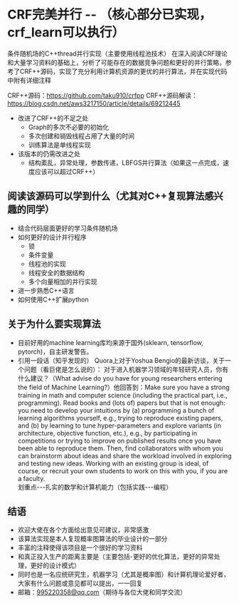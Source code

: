 # CRF完美并行  -- （核心部分已实现，crf_learn可以执行）
条件随机场的C++thread并行实现（主要使用线程池技术）
在深入阅读CRF理论和大量学习资料的基础上，分析了可能存在的数据竞争问题和更好的并行策略，参考了CRF++源码，实现了充分利用计算机资源的更优的并行算法，并在实现代码中附有详细注释<br>

CRF++源码：https://github.com/taku910/crfpp
CRF++源码解读：https://blog.csdn.net/aws3217150/article/details/69212445

* 改进了CRF++的不足之处
  * Graph的多次不必要的初始化
  * 多次创建和销毁线程占用了大量的时间
  * 训练算法是单线程实现
* 该版本的仍需改进之处
  * 结构紊乱，异常处理，参数传递，LBFGS并行算法（如果这一点完成，速度应该可以超过CRF++）

## 阅读该源码可以学到什么（尤其对C++复现算法感兴趣的同学）
* 结合代码层面更好的学习条件随机场
* 如何更好的设计并行程序
  * 锁
  * 条件变量
  * 线程池的实现
  * 线程安全的数据结构
  * 多个向量相加的并行实现
* 进一步熟悉C++语言
* 如何使用C++扩展python

## 关于为什么要实现算法
* 目前好用的machine learning库均来源于国外(sklearn, tensorflow, pytorch)，自主研发警告。
* 引用一段话（知乎发现的）
Quora上对于Yoshua Bengio的最新访谈，关于一个问题（看巨佬是怎么说的）：
对于进入机器学习领域的年轻研究人员，你有什么建议？（What advise do you have for young researchers entering the field of Machine Learning?）他回答到：Make sure you have a strong training in math and computer science (including the practical part, i.e., programming). Read books and (lots of) papers but that is not enough: you need to develop your intuitions by (a) programming a bunch of learning algorithms yourself, e.g., trying to reproduce existing papers, and (b) by learning to tune hyper-parameters and explore variants (in architecture, objective function, etc.), e.g., by participating in competitions or trying to improve on published results once you have been able to reproduce them. Then, find collaborators with whom you can brainstorm about ideas and share the workload involved in exploring and testing new ideas.  Working with an existing group is ideal, of course, or recruit your own students to work on this with you, if you are a faculty.
<br>划重点---扎实的数学和计算机能力（包括实践---编程）

## 结语
* 欢迎大佬在各个方面给出意见可建议，非常感激
* 该算法实现是本人复现概率图算法的毕业设计的一部分
* 丰富的注释使得该项目是一个很好的学习资料
* 和真正投入生产的距离主要是（主要包括-更好的优化算法，更好的异常处理，更好的设计模式）
* 同时也是一名应统研究生，机器学习（尤其是概率图）和计算机理论爱好者，大家有什么问题或意见都可以提出，一一回复
* 邮箱：995220358@qq.com（期待与各位大佬和同学交流）
